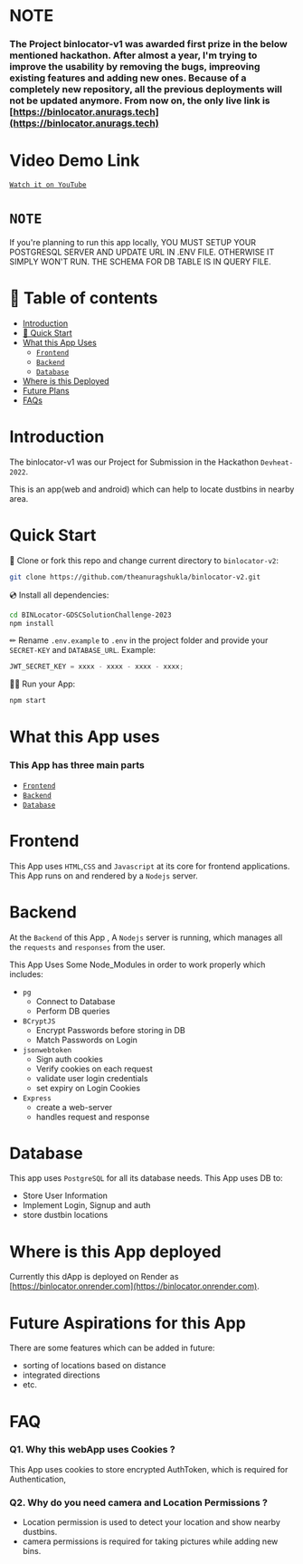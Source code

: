 # NOTE
### The Project binlocator-v1 was awarded first prize in the below mentioned hackathon. After almost a year, I'm trying to improve the usability by removing the bugs, impreoving existing features and adding new ones. Because of a completely new repository, all the previous deployments will not be updated anymore. From now on, the only live link is [https://binlocator.anurags.tech](https://binlocator.anurags.tech)


# Video Demo Link

[`Watch it on YouTube`](https://youtu.be/jnQlGCDws3c)

# `NOTE`

If you're planning to run this app locally, YOU MUST SETUP YOUR POSTGRESQL SERVER AND UPDATE URL IN .ENV FILE. OTHERWISE IT SIMPLY WON'T RUN. THE SCHEMA FOR DB TABLE IS IN QUERY FILE.

# 🧭 Table of contents

-   [Introduction](#Introduction)
-   [🚀 Quick Start](#Quick-Start)
-   [What this App Uses](#What-this-App-uses)
    -   [`Frontend`](#Frontend)
    -   [`Backend`](#Backend)
    -   [`Database`](#Database)
-   [Where is this Deployed](#Where-is-this-App-deployed)
-   [Future Plans](#Future-Aspirations-for-this-App)
-   [FAQs](#FAQ)

# Introduction

The binlocator-v1 was our Project for Submission in the Hackathon `Devheat-2022`.

This is an app(web and android) which can help to locate dustbins in nearby area.

# Quick Start

📄 Clone or fork this repo and change current directory to `binlocator-v2`:

```sh
git clone https://github.com/theanuragshukla/binlocator-v2.git
```

💿 Install all dependencies:

```sh
cd BINLocator-GDSCSolutionChallenge-2023
npm install
```

✏ Rename `.env.example` to `.env` in the project folder and provide your `SECRET-KEY` and `DATABASE_URL`.
Example:

```jsx
JWT_SECRET_KEY = xxxx - xxxx - xxxx - xxxx;
```

🚴‍♂️ Run your App:

```sh
npm start
```

# What this App uses

### This App has three main parts

-   [`Frontend`](#Frontend)
-   [`Backend`](#Backend)
-   [`Database`](#Database)

# Frontend

This App uses `HTML`,`CSS` and `Javascript` at its core for frontend applications.
This App runs on and rendered by a `Nodejs` server.

# Backend

At the `Backend` of this App , A `Nodejs` server is running, which manages all the `requests` and `responses` from the user.

This App Uses Some Node_Modules in order to work properly which includes:

-   `pg`
    -   Connect to Database
    -   Perform DB queries
-   `BCryptJS`
    -   Encrypt Passwords before storing in DB
    -   Match Passwords on Login
-   `jsonwebtoken`
    -   Sign auth cookies
    -   Verify cookies on each request
    -   validate user login credentials
    -   set expiry on Login Cookies
-   `Express`
    -   create a web-server
    -   handles request and response

# Database

This app uses `PostgreSQL` for all its database needs. This App uses DB to:

-   Store User Information
-   Implement Login, Signup and auth
-   store dustbin locations

# Where is this App deployed

Currently this dApp is deployed on Render as [https://binlocator.onrender.com](https://binlocator.onrender.com).

# Future Aspirations for this App

There are some features which can be added in future:

-   sorting of locations based on distance
-   integrated directions
-   etc.

# FAQ

### Q1. Why this webApp uses Cookies ?

This App uses cookies to store encrypted AuthToken, which is required for Authentication,

### Q2. Why do you need camera and Location Permissions ?

-   Location permission is used to detect your location and show nearby dustbins.
-   camera permissions is required for taking pictures while adding new bins.

